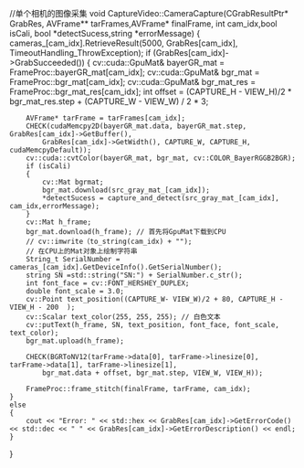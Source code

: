 //单个相机的图像采集
void CaptureVideo::CameraCapture(CGrabResultPtr* GrabRes, AVFrame** tarFrames,AVFrame* finalFrame, int cam_idx,bool isCali, bool *detectSucess,string *errorMessage)
{
	cameras_[cam_idx].RetrieveResult(5000, GrabRes[cam_idx], TimeoutHandling_ThrowException);
	if (GrabRes[cam_idx]->GrabSucceeded())
	{
		cv::cuda::GpuMat& bayerGR_mat = FrameProc::bayerGR_mat[cam_idx];
		cv::cuda::GpuMat& bgr_mat = FrameProc::bgr_mat[cam_idx];
		cv::cuda::GpuMat& bgr_mat_res = FrameProc::bgr_mat_res[cam_idx];
		int offset = (CAPTURE_H - VIEW_H)/2 * bgr_mat_res.step + (CAPTURE_W - VIEW_W) / 2 * 3;

		AVFrame* tarFrame = tarFrames[cam_idx];
		CHECK(cudaMemcpy2D(bayerGR_mat.data, bayerGR_mat.step, GrabRes[cam_idx]->GetBuffer(),
			GrabRes[cam_idx]->GetWidth(), CAPTURE_W, CAPTURE_H, cudaMemcpyDefault));
		cv::cuda::cvtColor(bayerGR_mat, bgr_mat, cv::COLOR_BayerRGGB2BGR);
		if (isCali)
		{
			cv::Mat bgrmat;
			bgr_mat.download(src_gray_mat_[cam_idx]);
			*detectSucess = capture_and_detect(src_gray_mat_[cam_idx], cam_idx,errorMessage);
		}
		cv::Mat h_frame;
		bgr_mat.download(h_frame); // 首先将GpuMat下载到CPU
		// cv::imwrite（to_string(cam_idx) + "");
		// 在CPU上的Mat对象上绘制字符串
		String_t SerialNumber = cameras_[cam_idx].GetDeviceInfo().GetSerialNumber();
		string SN =std::string("SN:") + SerialNumber.c_str();
		int font_face = cv::FONT_HERSHEY_DUPLEX;
		double font_scale = 3.0;
		cv::Point text_position((CAPTURE_W- VIEW_W)/2 + 80, CAPTURE_H - VIEW_H - 200  );
		cv::Scalar text_color(255, 255, 255); // 白色文本
		cv::putText(h_frame, SN, text_position, font_face, font_scale, text_color);
		bgr_mat.upload(h_frame);

		CHECK(BGRToNV12(tarFrame->data[0], tarFrame->linesize[0], tarFrame->data[1], tarFrame->linesize[1],
			bgr_mat.data + offset, bgr_mat.step, VIEW_W, VIEW_H));

		FrameProc::frame_stitch(finalFrame, tarFrame, cam_idx);
	}
	else
	{
		cout << "Error: " << std::hex << GrabRes[cam_idx]->GetErrorCode() << std::dec << " " << GrabRes[cam_idx]->GetErrorDescription() << endl;
	}
}
